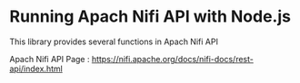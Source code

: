 # Running Apach Nifi API with Node.js

This library provides several functions in Apach Nifi API

Apach Nifi API Page : <https://nifi.apache.org/docs/nifi-docs/rest-api/index.html>
